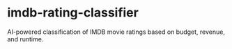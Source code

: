 # imdb-rating-classifier
AI-powered classification of IMDB movie ratings based on budget, revenue, and runtime.
